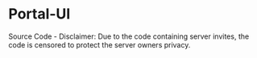# Portal-UI
Source Code - Disclaimer: Due to the code containing server invites, the code is censored to protect the server owners privacy.
